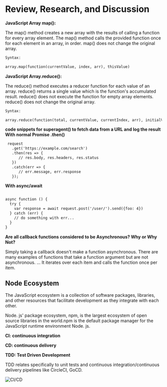 # Review, Research, and Discussion

**JavaScript Array map():**

The map() method creates a new array with the results of calling a function for every array element. The map() method calls the provided function once for each element in an array, in order.
map() does not change the original array.

```html
Syntax:

array.map(function(currentValue, index, arr), thisValue)
```
**JavaScript Array.reduce():**

The reduce() method executes a reducer function for each value of an array. reduce() returns a single value which is the function's accumulated result. reduce() does not execute the function for empty array elements. reduce() does not change the original array.

```html
Syntax:

array.reduce(function(total, currentValue, currentIndex, arr), initialValue)
```

**code snippets for  superagent() to fetch data from a URL and log the result With normal Promise .then()**

```html
 request
   .get('https://example.com/search')
   .then(res => {
      // res.body, res.headers, res.status
   })
   .catch(err => {
      // err.message, err.response
   });

```

**With async/await**
```html

async function () {
  try {
    var response = await request.post('/user/').send({foo: 4})
  } catch (err) {
    // do something with err...
  }
}
```

**Are all callback functions considered to be Asynchronous? Why or Why Not?**

Simply taking a callback doesn't make a function asynchronous. There are many examples of functions that take a function argument but are not asynchronous. ... It iterates over each item and calls the function once per item.

##  Node Ecosystem

The JavaScript ecosystem is a collection of software packages, libraries, and other resources that facilitate development as they integrate with each other.

Node. js' package ecosystem, npm, is the largest ecosystem of open source libraries in the world.npm is the default package manager for the JavaScript runtime environment Node. js.

**CI: continuous integration**

**CD: continuous delivery**

**TDD: Test Driven Development**

TDD relates specifically to unit tests and continuous integration/continuous delivery pipelines like CircleCI, GoCD.

![CI/CD](https://miro.medium.com/max/2625/1*7RfsPZkbaaIrSs92_Dsh3w.png)